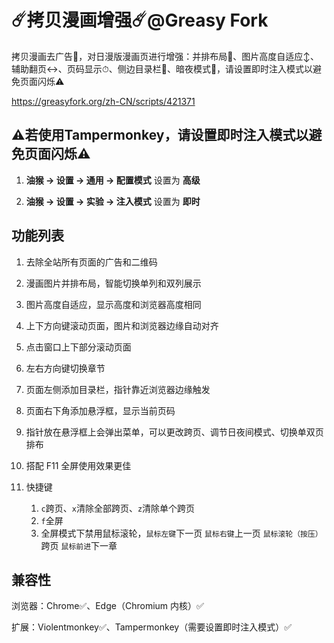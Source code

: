 # ☄️拷贝漫画增强☄️@Greasy Fork

拷贝漫画去广告🚫，对日漫版漫画页进行增强：并排布局📖、图片高度自适应↕️、辅助翻页↔️、页码显示⏱、侧边目录栏📑、暗夜模式🌙，请设置即时注入模式以避免页面闪烁⚠️

https://greasyfork.org/zh-CN/scripts/421371

## ⚠️若使用Tampermonkey，请设置即时注入模式以避免页面闪烁⚠️

1. **油猴 -> 设置 -> 通用 -> 配置模式** 设置为 **高级**

2. **油猴 -> 设置 -> 实验 -> 注入模式** 设置为 **即时**

## 功能列表

1. 去除全站所有页面的广告和二维码

2. 漫画图片并排布局，智能切换单列和双列展示

3. 图片高度自适应，显示高度和浏览器高度相同

4. 上下方向键滚动页面，图片和浏览器边缘自动对齐

5. 点击窗口上下部分滚动页面

6. 左右方向键切换章节

7. 页面左侧添加目录栏，指针靠近浏览器边缘触发

8. 页面右下角添加悬浮框，显示当前页码

9. 指针放在悬浮框上会弹出菜单，可以更改跨页、调节日夜间模式、切换单双页排布

10. 搭配 F11 全屏使用效果更佳
11. 快捷键
    1. `c`跨页、`x`清除全部跨页、`z`清除单个跨页
    2. `f`全屏
    3. 全屏模式下禁用鼠标滚轮，`鼠标左键`下一页 `鼠标右键`上一页 `鼠标滚轮（按压）`跨页 `鼠标前进`下一章

## 兼容性

浏览器：Chrome✅、Edge（Chromium 内核）✅

扩展：Violentmonkey✅、Tampermonkey（需要设置即时注入模式）✅
